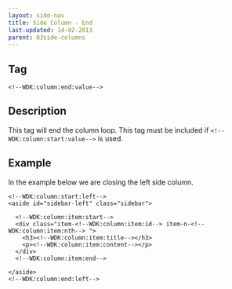 ```yaml
---
layout: side-nav
title: Side Column - End
last-updated: 14-02-2013
parent: 03side-columns
---
```


## Tag

`<!--WDK:column:end:value-->`

## Description

This tag will end the column loop. This tag must be included if `<!--WDK:column:start:value-->` is used.

## Example

In the example below we are closing the left side column.

~~~
<!--WDK:column:start:left-->
<aside id="sidebar-left" class="sidebar">

  <!--WDK:column:item:start-->
  <div class="item-<!--WDK:column:item:id--> item-n-<!--WDK:column:item:nth--> ">
    <h3><!--WDK:column:item:title--></h3>
    <p><!--WDK:column:item:content--></p>
  </div>
  <!--WDK:column:item:end-->

</aside>
<!--WDK:column:end:left-->
~~~